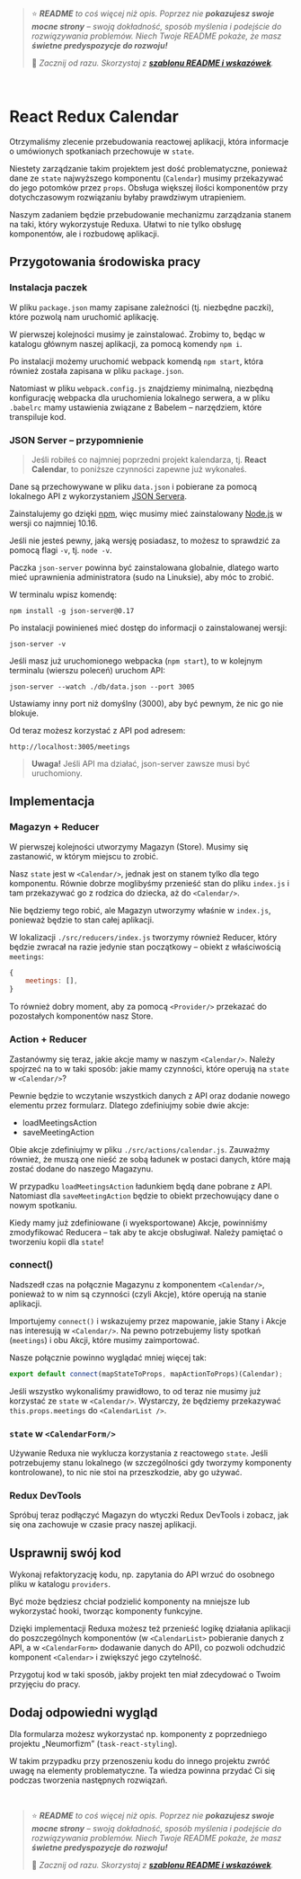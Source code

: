 > ⭐ ***README** to coś więcej niż opis. Poprzez nie **pokazujesz swoje mocne strony** – swoją dokładność, sposób myślenia i podejście do rozwiązywania problemów. Niech Twoje README pokaże, że masz **świetne predyspozycje do rozwoju!***
> 
> 🎁 *Zacznij od razu. Skorzystaj z **[szablonu README i wskazówek](https://github.com/devmentor-pl/readme-template)**.* 

&nbsp;


# React Redux Calendar

Otrzymaliśmy zlecenie przebudowania reactowej aplikacji, która informacje o umówionych spotkaniach przechowuje w `state`. 

Niestety zarządzanie takim projektem jest dość problematyczne, ponieważ dane ze `state` najwyższego komponentu (`Calendar`) musimy przekazywać do jego potomków przez `props`. Obsługa większej ilości komponentów przy dotychczasowym rozwiązaniu byłaby prawdziwym utrapieniem.

Naszym zadaniem będzie przebudowanie mechanizmu zarządzania stanem na taki, który wykorzystuje Reduxa. Ułatwi to nie tylko obsługę komponentów, ale i rozbudowę aplikacji.

## Przygotowania środowiska pracy

### Instalacja paczek

W pliku `package.json` mamy zapisane zależności (tj. niezbędne paczki), które pozwolą nam uruchomić aplikację.

W pierwszej kolejności musimy je zainstalować. Zrobimy to, będąc w katalogu głównym naszej aplikacji, za pomocą komendy `npm i`.

Po instalacji możemy uruchomić webpack komendą `npm start`, która również została zapisana w pliku `package.json`.

Natomiast w pliku `webpack.config.js` znajdziemy minimalną, niezbędną konfigurację webpacka dla uruchomienia lokalnego serwera, a w pliku `.babelrc` mamy ustawienia związane z Babelem – narzędziem, które transpiluje kod. 


### JSON Server – przypomnienie

> Jeśli robiłeś co najmniej poprzedni projekt kalendarza, tj. **React Calendar**, to poniższe czynności zapewne już wykonałeś.

Dane są przechowywane w pliku `data.json` i pobierane za pomocą lokalnego API z wykorzystaniem [JSON Servera](https://github.com/typicode/json-server).

Zainstalujemy go dzięki [npm](https://pl.wikipedia.org/wiki/Npm_(manager_pakiet%C3%B3w)), więc musimy mieć zainstalowany [Node.js](https://nodejs.org) w wersji co najmniej 10.16.

Jeśli nie jesteś pewny, jaką wersję posiadasz, to możesz to sprawdzić za pomocą flagi `-v`, tj. `node -v`.

Paczka  `json-server`  powinna być zainstalowana globalnie, dlatego warto mieć uprawnienia administratora (sudo na Linuksie), aby móc to zrobić.

W terminalu wpisz komendę:

```
npm install -g json-server@0.17
```

Po instalacji powinieneś mieć dostęp do informacji o zainstalowanej wersji: 

```
json-server -v
```

Jeśli masz już uruchomionego webpacka (`npm start`), to w kolejnym terminalu (wierszu poleceń) uruchom API:

```
json-server --watch ./db/data.json --port 3005
```

Ustawiamy inny port niż domyślny (3000), aby być pewnym, że nic go nie blokuje.

Od teraz możesz korzystać z API pod adresem:

```
http://localhost:3005/meetings
```

> **Uwaga!** Jeśli API ma działać, json-server zawsze musi być uruchomiony. 

## Implementacja

### Magazyn + Reducer

W pierwszej kolejności utworzymy Magazyn (Store). Musimy się zastanowić, w którym miejscu to zrobić.

Nasz `state` jest w `<Calendar/>`, jednak jest on stanem tylko dla tego komponentu. Równie dobrze moglibyśmy przenieść stan do pliku `index.js` i tam przekazywać go z rodzica do dziecka, aż do `<Calendar/>`.

Nie będziemy tego robić, ale Magazyn utworzymy właśnie w `index.js`, ponieważ będzie to stan całej aplikacji.

W lokalizacji `./src/reducers/index.js` tworzymy również Reducer, który będzie zwracał na razie jedynie stan początkowy – obiekt z właściwością `meetings`:

```javascript
{
    meetings: [],
}
```

To również dobry moment, aby za pomocą `<Provider/>` przekazać do pozostałych komponentów nasz Store.


### Action + Reducer

Zastanówmy się teraz, jakie akcje mamy w naszym `<Calendar/>`. Należy spojrzeć na to w taki sposób: jakie mamy czynności, które operują na `state` w `<Calendar/>`?

Pewnie będzie to wczytanie wszystkich danych z API oraz dodanie nowego elementu przez formularz. Dlatego zdefiniujmy sobie dwie akcje:

* loadMeetingsAction
* saveMeetingAction

Obie akcje zdefiniujmy w pliku `./src/actions/calendar.js`. Zauważmy również, że muszą one nieść ze sobą ładunek w postaci danych, które mają zostać dodane do naszego Magazynu.

W przypadku `loadMeetingsAction` ładunkiem będą dane pobrane z API. Natomiast dla `saveMeetingAction` będzie to obiekt przechowujący dane o nowym spotkaniu.

Kiedy mamy już zdefiniowane (i wyeksportowane) Akcje, powinniśmy zmodyfikować Reducera – tak aby te akcje obsługiwał. Należy pamiętać o tworzeniu kopii dla `state`!

### connect()

Nadszedł czas na połącznie Magazynu z komponentem `<Calendar/>`, ponieważ to w nim są czynności (czyli Akcje), które operują na stanie aplikacji.

Importujemy `connect()` i wskazujemy przez mapowanie, jakie Stany i Akcje nas interesują w `<Calendar/>`.
Na pewno potrzebujemy listy spotkań (`meetings`) i obu Akcji, które musimy zaimportować.

Nasze połącznie powinno wyglądać mniej więcej tak:

```javascript
export default connect(mapStateToProps, mapActionToProps)(Calendar);
```

Jeśli wszystko wykonaliśmy prawidłowo, to od teraz nie musimy już korzystać ze `state` w `<Calendar/>`. Wystarczy, że będziemy przekazywać `this.props.meetings` do `<CalendarList />`.

### `state` w `<CalendarForm/>`

Używanie Reduxa nie wyklucza korzystania z reactowego `state`. Jeśli potrzebujemy stanu lokalnego (w szczególności gdy tworzymy komponenty kontrolowane), to nic nie stoi na przeszkodzie, aby go używać.


### Redux DevTools

Spróbuj teraz podłączyć Magazyn do wtyczki Redux DevTools i zobacz, jak się ona zachowuje w czasie pracy naszej aplikacji.

## Usprawnij swój kod

Wykonaj refaktoryzację kodu, np. zapytania do API wrzuć do osobnego pliku w katalogu `providers`.

Być może będziesz chciał podzielić komponenty na mniejsze lub wykorzystać hooki, tworząc komponenty funkcyjne. 

Dzięki implementacji Reduxa możesz też przenieść logikę działania aplikacji do poszczególnych komponentów (w `<CalendarList>` pobieranie danych z API, a w `<CalendarForm>` dodawanie danych do API), co pozwoli odchudzić komponent `<Calendar>` i zwiększyć jego czytelność.

Przygotuj kod w taki sposób, jakby projekt ten miał zdecydować o Twoim przyjęciu do pracy.

## Dodaj odpowiedni wygląd

Dla formularza możesz wykorzystać np. komponenty z poprzedniego projektu „Neumorfizm” (`task-react-styling`).

W takim przypadku przy przenoszeniu kodu do innego projektu zwróć uwagę na elementy problematyczne. Ta wiedza powinna przydać Ci się podczas tworzenia następnych rozwiązań.


&nbsp;

> ⭐ ***README** to coś więcej niż opis. Poprzez nie **pokazujesz swoje mocne strony** – swoją dokładność, sposób myślenia i podejście do rozwiązywania problemów. Niech Twoje README pokaże, że masz **świetne predyspozycje do rozwoju!***
> 
> 🎁 *Zacznij od razu. Skorzystaj z **[szablonu README i wskazówek](https://github.com/devmentor-pl/readme-template)**.* 
